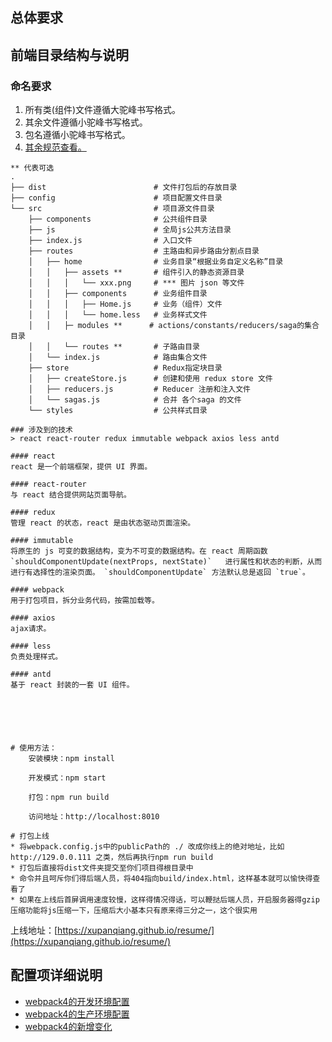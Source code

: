 


## 总体要求

## 前端目录结构与说明

### 命名要求
1. 所有类(组件)文件遵循大驼峰书写格式。
2. 其余文件遵循小驼峰书写格式。
3. 包名遵循小驼峰书写格式。
4. [其余规范查看。](http://www.jianshu.com/p/d359933374e3)



```
** 代表可选
.
├── dist                        # 文件打包后的存放目录
├── config                      # 项目配置文件目录
└── src                         # 项目源文件目录
    ├── components              # 公共组件目录
    ├── js                      # 全局js公共方法目录
    ├── index.js                # 入口文件   
    ├── routes                  # 主路由和异步路由分割点目录
    │   ├── home                # 业务目录“根据业务自定义名称”目录
    │   │   ├── assets **       # 组件引入的静态资源目录
    │   │   │   └── xxx.png     # *** 图片 json 等文件
    │   │   ├── components      # 业务组件目录
    │   │   │   ├── Home.js     # 业务（组件）文件
    │   │   │   └── home.less   # 业务样式文件
    │   │   ├─ modules **      # actions/constants/reducers/saga的集合目录
    │   │   └── routes **       # 子路由目录
    │   └── index.js            # 路由集合文件
    ├── store                   # Redux指定块目录
    │   ├── createStore.js      # 创建和使用 redux store 文件
    │   ├── reducers.js         # Reducer 注册和注入文件
    │   └── sagas.js            # 合并 各个saga 的文件
    └── styles                  # 公共样式目录

### 涉及到的技术
> react react-router redux immutable webpack axios less antd

#### react
react 是一个前端框架，提供 UI 界面。

#### react-router
与 react 结合提供网站页面导航。

#### redux
管理 react 的状态，react 是由状态驱动页面渲染。

#### immutable
将原生的 js 可变的数据结构，变为不可变的数据结构。在 react 周期函数 `shouldComponentUpdate(nextProps, nextState)`   进行属性和状态的判断，从而进行有选择性的渲染页面。 `shouldComponentUpdate` 方法默认总是返回 `true`。

#### webpack
用于打包项目，拆分业务代码，按需加载等。

#### axios
ajax请求。

#### less
负责处理样式。

#### antd
基于 react 封装的一套 UI 组件。






# 使用方法：
    安装模块：npm install

    开发模式：npm start

    打包：npm run build

    访问地址：http://localhost:8010

# 打包上线
* 将webpack.config.js中的publicPath的 ./ 改成你线上的绝对地址，比如 http://129.0.0.111 之类，然后再执行npm run build
* 打包后直接将dist文件夹提交至你们项目得根目录中
* 命令并且呵斥你们得后端人员，将404指向build/index.html，这样基本就可以愉快得查看了
* 如果在上线后首屏调用速度较慢，这样得情况得话，可以鞭挞后端人员，开启服务器得gzip压缩功能将js压缩一下，压缩后大小基本只有原来得三分之一，这个很实用

```
上线地址：[https://xupanqiang.github.io/resume/](https://xupanqiang.github.io/resume/)










## 配置项详细说明



- [webpack4的开发环境配置](https://github.com/xupanqiang/personal-resume/blob/master/DEV.md)
- [webpack4的生产环境配置](https://github.com/xupanqiang/personal-resume/blob/master/PROD.md)
- [webpack4的新增变化](https://github.com/xupanqiang/personal-resume/blob/master/XZ.md)